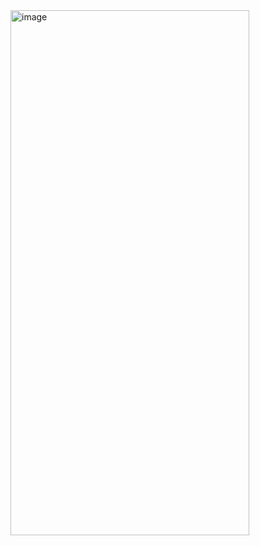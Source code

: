 <img width="382" height="840" alt="image" src="https://github.com/user-attachments/assets/0a8183f1-8467-40b4-af0f-9ed1aa8352ed" />
